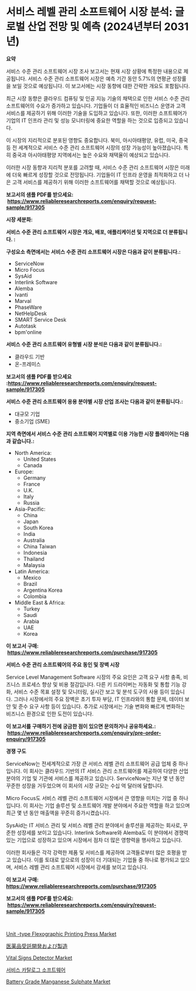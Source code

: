 <p><h1>서비스 레벨 관리 소프트웨어 시장 분석: 글로벌 산업 전망 및 예측 (2024년부터 2031년)</h1></p><p><strong>요약</strong></p>
<p><p>서비스 수준 관리 소프트웨어 시장 조사 보고서는 현재 시장 상황에 특정한 내용으로 제공됩니다. 서비스 수준 관리 소프트웨어 시장은 예측 기간 동안 5.7%의 연평균 성장률을 보일 것으로 예상됩니다. 이 보고서에는 시장 동향에 대한 간략한 개요도 포함됩니다. </p><p>최근 시장 동향은 클라우드 컴퓨팅 및 인공 지능 기술의 채택으로 인한 서비스 수준 관리 소프트웨어의 수요가 증가하고 있습니다. 기업들이 더 효율적인 비즈니스 운영과 고객 서비스를 제공하기 위해 이러한 기술을 도입하고 있습니다. 또한, 이러한 소프트웨어가 기업의 IT 인프라 관리 및 성능 모니터링에 중요한 역할을 하는 것으로 입증되고 있습니다.</p><p>이 시장의 지리적으로 분포된 영향도 중요합니다. 북미, 아시아태평양, 유럽, 미국, 중국 등 전 세계적으로 서비스 수준 관리 소프트웨어 시장의 성장 가능성이 높아졌습니다. 특히 중국과 아시아태평양 지역에서는 높은 수요와 채택율이 예상되고 있습니다.</p><p>이러한 시장 동향과 지리적 분포를 고려할 때, 서비스 수준 관리 소프트웨어 시장은 미래에 더욱 빠르게 성장할 것으로 전망됩니다. 기업들이 IT 인프라 운영을 최적화하고 더 나은 고객 서비스를 제공하기 위해 이러한 소프트웨어를 채택할 것으로 예상됩니다.</p></p>
<p><strong>보고서의 샘플 PDF를 받으세요: &nbsp;<a href="https://www.reliableresearchreports.com/enquiry/request-sample/917305">https://www.reliableresearchreports.com/enquiry/request-sample/917305</a></strong></p>
<p><strong>시장 세분화:</strong></p>
<p><strong> 서비스 수준 관리 소프트웨어 시장은 개요, 배포, 애플리케이션 및 지역으로 더 분류됩니다. :</strong></p>
<p><strong>구성요소 측면에서는 서비스 수준 관리 소프트웨어 시장은 다음과 같이 분류됩니다.:</strong></p>
<p><ul><li>ServiceNow</li><li>Micro Focus</li><li>SysAid</li><li>Interlink Software</li><li>Alemba</li><li>Ivanti</li><li>Marval</li><li>PhaseWare</li><li>NetHelpDesk</li><li>SMART Service Desk</li><li>Autotask</li><li>bpm'online</li></ul></p>
<p><strong> 서비스 수준 관리 소프트웨어 유형별 시장 분석은 다음과 같이 분류됩니다.:</strong></p>
<p><ul><li>클라우드 기반</li><li>온-프레미스</li></ul></p>
<p><strong>보고서의 샘플 PDF를 받으세요 :<a href="https://www.reliableresearchreports.com/enquiry/request-sample/917305">https://www.reliableresearchreports.com/enquiry/request-sample/917305</a></strong></p>
<p><strong> 서비스 수준 관리 소프트웨어 응용 분야별 시장 산업 조사는 다음과 같이 분류됩니다.:</strong></p>
<p><ul><li>대규모 기업</li><li>중소기업 (SME)</li></ul></p>
<p><strong>지역 측면에서 서비스 수준 관리 소프트웨어 지역별로 이용 가능한 시장 플레이어는 다음과 같습니다.:</strong></p>
<p><ul>
    <li>
        North America:
        <ul>
            <li>United States</li>
            <li>Canada</li>
        </ul>
    </li>
    <li>
        Europe:
        <ul>
            <li>Germany</li>
            <li>France</li>
            <li>U.K.</li>
            <li>Italy</li>
            <li>Russia</li>
        </ul>
    </li>
    <li>
        Asia-Pacific:
        <ul>
            <li>China</li>
            <li>Japan</li>
            <li>South Korea</li>
            <li>India</li>
            <li>Australia</li>
            <li>China Taiwan</li>
            <li>Indonesia</li>
            <li>Thailand</li>
            <li>Malaysia</li>
        </ul>
    </li>
    <li>
        Latin America:
        <ul>
            <li>Mexico</li>
            <li>Brazil</li>
            <li>Argentina Korea</li>
            <li>Colombia</li>
        </ul>
    </li>
    <li>
        Middle East & Africa:
        <ul>
            <li>Turkey</li>
            <li>Saudi</li>
            <li>Arabia</li>
            <li>UAE</li>
            <li>Korea</li>
        </ul>
    </li>
    </ul></p>
<p><strong>이 보고서 구매: &nbsp;<a href="https://www.reliableresearchreports.com/purchase/917305">https://www.reliableresearchreports.com/purchase/917305</a></strong></p>
<p><strong>서비스 수준 관리 소프트웨어의 주요 동인 및 장벽 시장</strong></p>
<p><p>Service Level Management Software 시장의 주요 요인은 고객 요구 사항 충족, 비즈니스 프로세스 향상 및 비용 절감입니다. 다른 키 드라이버는 자동화 및 통합 기능 강화, 서비스 수준 목표 설정 및 모니터링, 실시간 보고 및 분석 도구의 사용 등이 있습니다. 그러나 시장에서의 주요 장벽은 초기 투자 부담, IT 인프라와의 통합 문제, 데이터 보안 및 준수 요구 사항 등이 있습니다. 추가로 시장에서는 기술 변화와 빠르게 변화하는 비즈니스 환경으로 인한 도전이 있습니다.</p></p>
<p><strong>이 보고서를 구매하기 전에 궁금한 점이 있으면 문의하거나 공유하세요.: &nbsp;<a href="https://www.reliableresearchreports.com/enquiry/pre-order-enquiry/917305">https://www.reliableresearchreports.com/enquiry/pre-order-enquiry/917305</a></strong></p>
<p><strong>경쟁 구도</strong></p>
<p><p>ServiceNow는 전세계적으로 가장 큰 서비스 레벨 관리 소프트웨어 공급 업체 중 하나입니다. 이 회사는 클라우드 기반의 IT 서비스 관리 소프트웨어를 제공하여 다양한 산업 분야의 기업 및 기관에 서비스를 제공하고 있습니다. ServiceNow는 지난 몇 년 동안 꾸준한 성장을 거두었으며 이 회사의 시장 규모는 수십 억 달러에 달합니다.</p><p>Micro Focus도 서비스 레벨 관리 소프트웨어 시장에서 큰 영향을 미치는 기업 중 하나입니다. 이 회사는 기업 솔루션 및 소프트웨어 개발 분야에서 주요한 역할을 하고 있으며 최근 몇 년 동안 매출액을 꾸준히 증가시켰습니다.</p><p>SysAid는 IT 서비스 관리 및 서비스 레벨 관리 분야에서 솔루션을 제공하는 회사로, 꾸준한 성장세를 보이고 있습니다. Interlink Software와 Alemba도 이 분야에서 경쟁력 있는 기업으로 성장하고 있으며 시장에서 점차 더 많은 영향력을 행사하고 있습니다.</p><p>이러한 회사들은 각각 강력한 제품 및 서비스를 제공하여 고객들로부터 많은 호평을 받고 있습니다. 이를 토대로 앞으로의 성장이 더 기대되는 기업들 중 하나로 평가되고 있으며, 서비스 레벨 관리 소프트웨어 시장에서 강세를 보이고 있습니다.</p></p>
<p><strong>이 보고서 구매: &nbsp; <a href="https://www.reliableresearchreports.com/purchase/917305">https://www.reliableresearchreports.com/purchase/917305</a></strong></p>
<p><strong>보고서의 샘플 PDF를 받으세요: &nbsp;<a href="https://www.reliableresearchreports.com/enquiry/request-sample/917305">https://www.reliableresearchreports.com/enquiry/request-sample/917305</a></strong><strong></strong></p>
<p>&nbsp;</p>
<p><p><a href="https://github.com/bobicer/Market-Research-Report-List-2/blob/main/unit-type-flexographic-printing-press-market.md">Unit -type Flexographic Printing Press Market</a></p><p><a href="https://github.com/joaejkdzgyljvo6/Market-Research-Report-List-1/blob/main/3560692183216.md">医薬品受託開発および製造</a></p><p><a href="https://issuu.com/reportprime-2/docs/vital-signs-detector-market-size-2030.pptx">Vital Signs Detector Market</a></p><p><a href="https://github.com/vsap75a286l/Market-Research-Report-List-1/blob/main/9699643183271.md">서비스 카탈로그 소프트웨어</a></p><p><a href="https://github.com/timeliteaut/Market-Research-Report-List-1/blob/main/battery-grade-manganese-sulphate-market.md">Battery Grade Manganese Sulphate Market</a></p></p>
